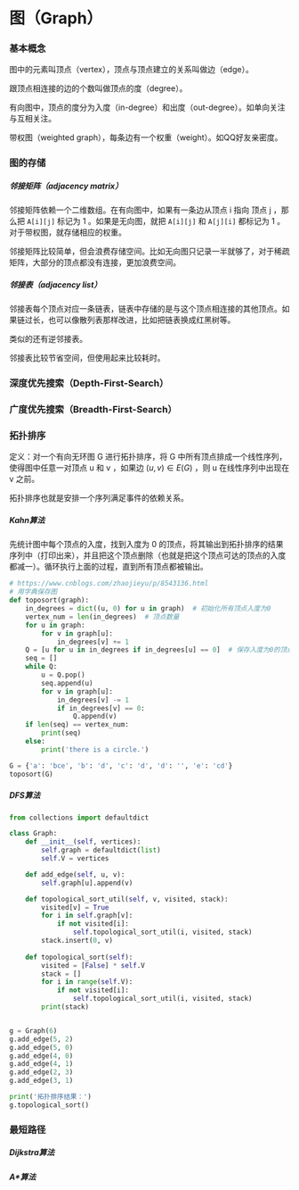 # 图（Graph）

### 基本概念

图中的元素叫顶点（vertex），顶点与顶点建立的关系叫做边（edge）。

跟顶点相连接的边的个数叫做顶点的度（degree）。

有向图中，顶点的度分为入度（in-degree）和出度（out-degree）。如单向关注与互相关注。

带权图（weighted graph），每条边有一个权重（weight）。如QQ好友亲密度。

### 图的存储

##### 邻接矩阵（adjacency matrix）

邻接矩阵依赖一个二维数组。在有向图中，如果有一条边从顶点 i 指向 顶点 j ，那么把 `A[i][j]` 标记为 1 。如果是无向图，就把 `A[i][j]` 和 `A[j][i]` 都标记为 1 。对于带权图，就存储相应的权重。

邻接矩阵比较简单，但会浪费存储空间。比如无向图只记录一半就够了，对于稀疏矩阵，大部分的顶点都没有连接，更加浪费空间。

##### 邻接表（adjacency list）

邻接表每个顶点对应一条链表，链表中存储的是与这个顶点相连接的其他顶点。如果链过长，也可以像散列表那样改进，比如把链表换成红黑树等。

类似的还有逆邻接表。

邻接表比较节省空间，但使用起来比较耗时。

### 深度优先搜索（Depth-First-Search）



### 广度优先搜索（Breadth-First-Search）



### 拓扑排序

定义：对一个有向无环图 G 进行拓扑排序，将 G 中所有顶点排成一个线性序列，使得图中任意一对顶点 u 和 v ，如果边 $(u,v)\in E(G)$ ，则 u 在线性序列中出现在 v 之前。

拓扑排序也就是安排一个序列满足事件的依赖关系。

##### Kahn算法

先统计图中每个顶点的入度，找到入度为 0 的顶点，将其输出到拓扑排序的结果序列中（打印出来），并且把这个顶点删除（也就是把这个顶点可达的顶点的入度都减一）。循环执行上面的过程，直到所有顶点都被输出。

```python
# https://www.cnblogs.com/zhaojieyu/p/8543136.html
# 用字典保存图
def toposort(graph):
    in_degrees = dict((u, 0) for u in graph)  # 初始化所有顶点入度为0
    vertex_num = len(in_degrees)  # 顶点数量
    for u in graph:
        for v in graph[u]:
            in_degrees[v] += 1
    Q = [u for u in in_degrees if in_degrees[u] == 0]  # 保存入度为0的顶点
    seq = []
    while Q:
        u = Q.pop()
        seq.append(u)
        for v in graph[u]:
            in_degrees[v] -= 1
            if in_degrees[v] == 0:
                Q.append(v)
    if len(seq) == vertex_num:
        print(seq)
    else:
        print('there is a circle.')

G = {'a': 'bce', 'b': 'd', 'c': 'd', 'd': '', 'e': 'cd'}
toposort(G)
```



##### DFS算法

```python
from collections import defaultdict

class Graph:
    def __init__(self, vertices):
        self.graph = defaultdict(list)
        self.V = vertices

    def add_edge(self, u, v):
        self.graph[u].append(v)

    def topological_sort_util(self, v, visited, stack):
        visited[v] = True
        for i in self.graph[v]:
            if not visited[i]:
                self.topological_sort_util(i, visited, stack)
        stack.insert(0, v)
        
    def topological_sort(self):
        visited = [False] * self.V
        stack = []
        for i in range(self.V):
            if not visited[i]:
                self.topological_sort_util(i, visited, stack)
        print(stack)


g = Graph(6)
g.add_edge(5, 2)
g.add_edge(5, 0)
g.add_edge(4, 0)
g.add_edge(4, 1)
g.add_edge(2, 3)
g.add_edge(3, 1)

print('拓扑排序结果：')
g.topological_sort()
```



### 最短路径

##### Dijkstra算法

##### A*算法

